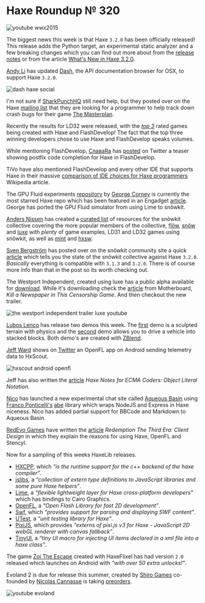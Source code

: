 [_template]: ../templates/roundup.html
[date]: / "2015-05-15 10:08:00"
[modified]: / "2015-05-20 15:08:00"
[published]: / "2015-05-20 15:08:00"
[“”]: a ""
# Haxe Roundup № 320

![youtube wwx2015](9bjs3mq0jVQ)

The biggest news this week is that Haxe `3.2.0` has been officially released! This
release adds the Python target, an experimental static analyzer and a few breaking
changes which you can find out more about from the [release notes][l1] or from
the article [What's New in Haxe 3.2.0][l19].

[Andy Li][tw5] has updated [Dash][l18], the API documentation browser for OSX, 
to support Haxe `3.2.0`.

![dash haxe social](/img/320/dash.png "Haxe 3.2.0 API documentation in Dash")

I'm not sure if [SharkPunchHQ][tw1] still need help, but they posted over on the 
Haxe [mailing list][l2] that they are looking for a programmer to help track down
crash bugs for their game [The Masterplan][l3].

Recently the results for LD32 were released, with the *[top 3][l4]* rated games being
created with Haxe and FlashDevelop! The fact that the top three winning developers 
chose to use Haxe and FlashDevelop speaks volumes.

While mentioning FlashDevelop, [СлаваRa][tw2] has [posted][l5] on Twitter a teaser
showing postfix code completion for Haxe in FlashDevelop.

TiVo have also mentioned FlashDevelop and every other IDE that supports Haxe in their
massive [comparison of IDE choices for Haxe programmers][l6] Wikipedia article.

The GPU Fluid experiments [repository][l7] by [George Corney][gh1] is currently
the most starred Haxe repo which has been featured in an Engadget [article][l8]. 
George has ported the GPU Fluid simulator from using Lime to snõwkit.

[Anders Nissen][tw3] has created a [curated list][l9] of resources for the snõwkit
collective covering the more popular members of the collective, [flõw][l10], 
[snõw][l11] and [luxe][l12] with _plenty_ of game examples, LD31 and LD32 games using
snõwkit, as well as [mínt][l13] and [hxsw][l14].

[Sven Bergström][tw4] has posted over on the snõwkit community site a quick [article][l17]
which tells you the state of the snõwkit collective against Haxe `3.2.0`. _Basically_
everything is compatible with `3.1.3` and `3.2.0`. There is of course more info
than that in the post so its worth checking out.

The Westport Independent, created using luxe has a public alpha available for
[download][l15]. While it's downloading check the [article][l16] from Motherboard, _Kill 
a Newspaper in This Censorship Game_. And then checkout the new trailer.

![the westport independent trailer luxe youtube](8IPIEZgubcM)

[Lubos Lenco][tw6] has release two demos this week. The [first][l20] demo is a
sculpted terrain with physics and the [second][l21] demo allows you to drive
a vehicle into stacked blocks. Both demo's are created with [ZBlend][l22].

[Jeff Ward][tw7] shows on [Twitter][l23] an OpenFL app on Android sending telemetry
data to HxScout.

![hxscout android openfl](/img/320/hxscout.gif "Android sends telemetry to HxScout")

Jeff has also written the [article][l24] _Haxe Notes for ECMA Coders: Object Literal
Notation_.

[Nico][tw7] has launched a new experimental chat site called [Aqueous Basin][l25]
using [Franco Ponticelli's][tw8] [abe][l26] library which wraps NodeJS and Express
in Haxe niceness. Nico has added partial support for BBCode and Markdown to
Aqueous Basin.

[RedEvo Games][tw9] have written the [article][l27] _Redemption The Third Era: Client
Design_ in which they explain the reasons for using Haxe, OpenFL and Stencyl.

Now for a sampling of this weeks HaxeLib releases.

+ [HXCPP][l28], which _“is the runtime support for the c++ backend of the haxe 
compiler”_.
+ [jslibs][l29], a _“collection of extern type definitions to JavaScript libraries
and some pure Haxe helpers”_.
+ [Lime][l30], a _“flexible lightweight layer for Haxe cross-platform developers”_
which has bindings to Cairo Graphics.
+ [OpenFL][l31], a _“Open Flash Library for fast 2D development”_.
+ [Swf][l32], which _“provides support for parsing and displaying SWF content”_.
+ [UTest][l33], a _“unit testing library for Haxe”_.
+ [PixiJS][l34], which provides _“externs of pixi.js v3 for Haxe - JavaScript 2D 
webGL renderer with canvas fallback”_.
+ [TinyUI][l35], a _“tiny UI macro for injecting UI items declared in a 
xml file into a haxe class”_.

The game [Zoi The Escape][l36] created with HaxeFlixel has had version `2.0` released
which launches on Android with _“with over 50 extra unlocks!”_.

Evoland 2 is due for release this summer, created by [Shiro Games][tw10] co-founded
by [Nicolas Cannasse][tw11] is taking [preorders][l37].

![youtube evoland](wQR3MHLkAUo)

[gh1]: https://github.com/haxiomic "@haxiomic"

[tw11]: https://twitter.com/ncannasse "@ncannasse"
[tw10]: https://twitter.com/shirogames "@shirogames"
[tw9]: https://twitter.com/RedEvoGames "@RedEvoGames"
[tw8]: https://twitter.com/fponticelli "@fponticelli"
[tw7]: https://twitter.com/nico_m__ "@nico_m__"
[tw6]: https://twitter.com/luboslenco "@luboslenco"
[tw5]: https://twitter.com/andy_li "@andy_li"
[tw4]: https://twitter.com/___discovery "@___discovery"
[tw3]: https://twitter.com/andershnissen "@andershnissen"
[tw2]: https://twitter.com/Slava_Ra "@Slava_Ra"
[tw1]: https://twitter.com/SharkPunchHQ "@SharkPunchHQ"

[l37]: http://www.evoland2.com/#pre "Evoland 2 Preorders"
[l36]: http://www.zoigame.com "Zoi The Escape"
[l35]: http://lib.haxe.org/p/tinyui "TinyUI on HaxeLib"
[l34]: http://lib.haxe.org/p/pixijs "PixiJS on HaxeLib"
[l33]: http://lib.haxe.org/p/utest "UTest on HaxeLib"
[l32]: http://lib.haxe.org/p/swf "Swf on HaxeLib"
[l31]: http://lib.haxe.org/p/openfl "OpenFL on HaxeLib"
[l30]: http://lib.haxe.org/p/lime "Lime on HaxeLib"
[l29]: http://lib.haxe.org/p/jslibs "Jslibs on HaxeLib"
[l28]: http://lib.haxe.org/p/hxcpp "HXCPP on HaxeLib"
[l27]: http://redevogames.com/2015/05/15/client-design/ "Redemption The Third Era: Client Design"
[l26]: https://github.com/abedev/abe "Abe on GitHub"
[l25]: https://github.com/NicoM1/TestAbeSite "Test Abe Site on GitHub"
[l24]: http://jcward.com/Haxe+Notes+For+ECMA+Coders+Object+Literal+Notation "Haxe Notes for ECMA Coders: Object Literal Notation"
[l23]: https://twitter.com/Jeff__Ward/status/598741421995085824 "OpenFL Android app sends data to HxScout"
[l22]: http://zblend.org/docs/ "ZBlend - Haxe + Kha + Blender"
[l21]: http://zblend.org/examples/vehicle/ "Stacked Block Vehicle Test Drive with Haxe + Kha == ZBlend"
[l20]: http://zblend.org/examples/terrain/ "Sculpted Physics with Haxe + Kha == ZBlend"
[l19]: http://haxe.io/releases/3.2.0/ "What's New in Haxe 3.2.0"
[l18]: https://kapeli.com/dash "Dash for OSX - API Documentation"
[l17]: http://snowkit.org/2015/03/16/haxe-3-2-0/ "Snowkit and Haxe 3.2.0"
[l16]: http://motherboard.vice.com/read/kill-a-newspaper-in-this-censorship-game "Kill a Newspaper in This Censorship Game"
[l15]: http://www.doublezeroonezero.com/westport_alpha.html "The Westport Independent Public Alpha available for Download!"
[l14]: https://github.com/anissen/awesome-snowkit#hxsw-resources "Hxsw Resources"
[l13]: https://github.com/anissen/awesome-snowkit#m%C3%ADnt-resources "Mínt Resources"
[l12]: https://github.com/anissen/awesome-snowkit#luxe-resources "Luxe Resources"
[l11]: https://github.com/anissen/awesome-snowkit#sn%C3%B5w-resources "Snõw Resources"
[l10]: https://github.com/anissen/awesome-snowkit#fl%C3%B5w-resources "Flõw Resources"
[l9]: https://github.com/anissen/awesome-snowkit "Awesome snõwkit"
[l8]: http://www.engadget.com/2015/05/15/GPU-physics-trippy-simulation/ "GPU Fluid Experiments using Haxe on Engadget"
[l7]: https://github.com/haxiomic/GPU-Fluid-Experiments "GPU Fluid Experiments on GitHub"
[l6]: https://en.wikipedia.org/w/index.php?title=Comparison_of_IDE_choices_for_Haxe_programmers "Comparison of IDE choices for Haxe programmers on Wikipedia"
[l5]: https://twitter.com/Slava_Ra/status/597908760577896448 "Postfix Code Completion in FlashDevelop"
[l4]: http://ludumdare.com/compo/ludum-dare-32/?action=top "LD32 Winners use Haxe and FlashDevelop"
[l3]: http://playfield.io/themasterplan "The Masterplan"
[l2]: https://groups.google.com/forum/#!topic/haxelang/JZmY830Okm4 "Freelance gig for Haxe / OpenFL programmers - Help with crash bugs"
[l1]: http://haxe.org/download/version/3.2.0/ "Haxe 3.2.0 Offical Release!"